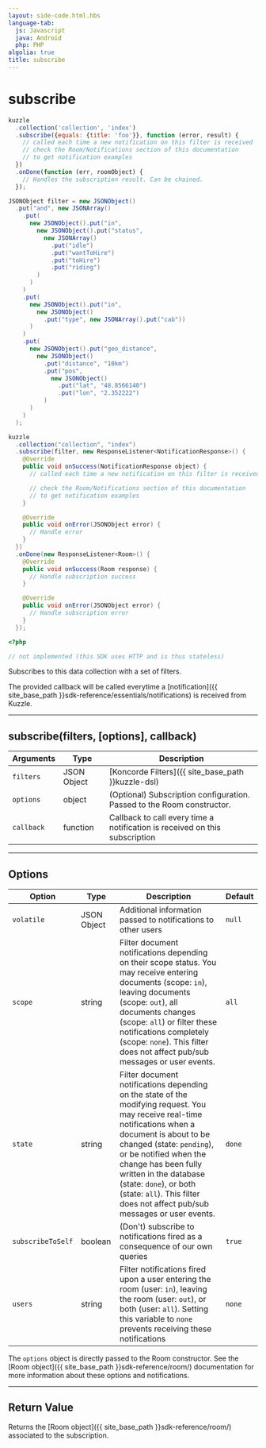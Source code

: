 ```yaml
---
layout: side-code.html.hbs
language-tab:
  js: Javascript
  java: Android
  php: PHP
algolia: true
title: subscribe
---
```


# subscribe

```js
kuzzle
  .collection('collection', 'index')
  .subscribe({equals: {title: 'foo'}}, function (error, result) {
    // called each time a new notification on this filter is received
    // check the Room/Notifications section of this documentation
    // to get notification examples
  })
  .onDone(function (err, roomObject) {
    // Handles the subscription result. Can be chained.
  });
```

```java
JSONObject filter = new JSONObject()
  .put("and", new JSONArray()
    .put(
      new JSONObject().put("in",
        new JSONObject().put("status",
          new JSONArray()
            .put("idle")
            .put("wantToHire")
            .put("toHire")
            .put("riding")
        )
      )
    )
    .put(
      new JSONObject().put("in",
        new JSONObject()
          .put("type", new JSONArray().put("cab"))
      )
    )
    .put(
      new JSONObject().put("geo_distance",
        new JSONObject()
          .put("distance", "10km")
          .put("pos",
            new JSONObject()
              .put("lat", "48.8566140")
              .put("lon", "2.352222")
          )
      )
    )
  );

kuzzle
  .collection("collection", "index")
  .subscribe(filter, new ResponseListener<NotificationResponse>() {
    @Override
    public void onSuccess(NotificationResponse object) {
      // called each time a new notification on this filter is received

      // check the Room/Notifications section of this documentation
      // to get notification examples
    }

    @Override
    public void onError(JSONObject error) {
      // Handle error
    }
  })
  .onDone(new ResponseListener<Room>() {
    @Override
    public void onSuccess(Room response) {
      // Handle subscription success
    }

    @Override
    public void onError(JSONObject error) {
      // Handle subscription error
    }
  });
```

```php
<?php

// not implemented (this SDK uses HTTP and is thus stateless)
```

Subscribes to this data collection with a set of filters.

The provided callback will be called everytime a [notification]({{ site_base_path }}sdk-reference/essentials/notifications) is received from Kuzzle.

---

## subscribe(filters, [options], callback)

| Arguments | Type | Description |
|---------------|---------|----------------------------------------|
| ``filters`` | JSON Object | [Koncorde Filters]({{ site_base_path }}kuzzle-dsl) |
| ``options`` | object | (Optional) Subscription configuration. Passed to the Room constructor. |
| ``callback`` | function | Callback to call every time a notification is received on this subscription |

---

## Options

| Option | Type | Description | Default |
|---------------|---------|----------------------------------------|---------|
| ``volatile`` | JSON Object | Additional information passed to notifications to other users | ``null`` |
| ``scope`` | string | Filter document notifications depending on their scope status. You may receive entering documents (scope: ``in``), leaving documents (scope: ``out``), all documents changes (scope: ``all``) or filter these notifications completely (scope: ``none``). This filter does not affect pub/sub messages or user events. | ``all`` |
| ``state`` | string | Filter document notifications depending on the state of the modifying request. You may receive real-time notifications when a document is about to be changed (state: ``pending``), or be notified when the change has been fully written in the database (state: ``done``), or both (state: ``all``). This filter does not affect pub/sub messages or user events. | ``done`` |
| ``subscribeToSelf`` | boolean | (Don't) subscribe to notifications fired as a consequence of our own queries | ``true`` |
| ``users`` | string | Filter notifications fired upon a user entering the room (user: ``in``), leaving the room (user: ``out``), or both (user: ``all``). Setting this variable to ``none`` prevents receiving these notifications | ``none`` |

The `options` object is directly passed to the Room constructor.
See the [Room object]({{ site_base_path }}sdk-reference/room/) documentation for more information about these options and notifications.

---

## Return Value

Returns the [Room object]({{ site_base_path }}sdk-reference/room/) associated to the subscription.
